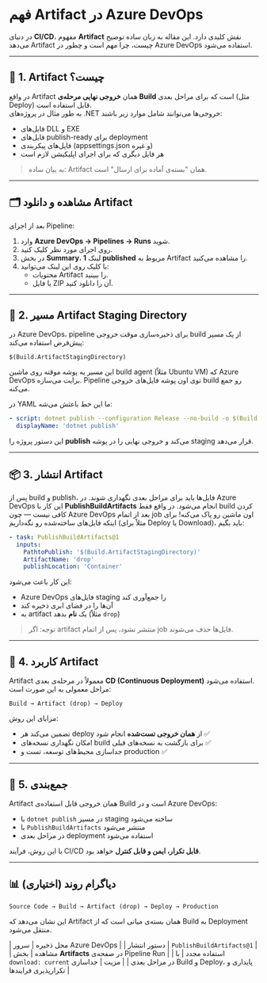 # فهم Artifact در Azure DevOps

در دنیای **CI/CD**، مفهوم **Artifact** نقش کلیدی دارد. این مقاله به زبان ساده توضیح می‌دهد Artifact چیست، چرا مهم است و چطور در Azure DevOps استفاده می‌شود.

---

## 🧱 1. Artifact چیست؟

در واقع Artifact همان **خروجی نهایی مرحله‌ی Build** است که برای مراحل بعدی (مثل Deploy) قابل استفاده است.  
به طور مثال در پروژه‌های .NET خروجی‌ها می‌توانند شامل موارد زیر باشند:

- فایل‌های DLL و EXE
- فایل‌های publish-ready برای deployment
- فایل‌های پیکربندی (appsettings.json و غیره)
- هر فایل دیگری که برای اجرای اپلیکیشن لازم است

> به بیان ساده: Artifact همان "بسته‌ی آماده برای ارسال" است.

---
## 🗂 مشاهده و دانلود Artifact

بعد از اجرای Pipeline:
1. وارد **Azure DevOps → Pipelines → Runs** شوید.  
2. روی اجرای مورد نظر کلیک کنید.  
3. در بخش **Summary**، لینک **1 published** مربوط به Artifact را مشاهده می‌کنید.  
4. با کلیک روی این لینک می‌توانید:
   - محتویات Artifact را ببینید.
   - یا فایل ZIP آن را دانلود کنید.
---
  

## 🧩 2. مسیر Artifact Staging Directory

در Azure DevOps، pipeline برای ذخیره‌سازی موقت خروجی build از یک مسیر پیش‌فرض استفاده می‌کند:

```
$(Build.ArtifactStagingDirectory)
```

این مسیر یه پوشه موقته روی ماشین build agent (مثلاً Ubuntu VM) که Azure DevOps برایت می‌سازه. Pipeline توی اون پوشه فایل‌های خروجی build رو جمع می‌کنه.

در YAML ما این خط باعثش می‌شه:

```yaml
- script: dotnet publish --configuration Release --no-build -o $(Build.ArtifactStagingDirectory)
  displayName: 'dotnet publish'
```

این دستور پروژه را **publish** می‌کند و خروجی نهایی را در پوشه staging قرار می‌دهد.

---

## 📦 3. انتشار Artifact

پس از build و publish، فایل‌ها باید برای مراحل بعدی نگهداری شوند. در Azure DevOps این کار با **PublishBuildArtifacts** انجام می‌شود. در واقع فقط build کردن کافی نیست — چون Azure DevOps بعد از اتمام job اون ماشین رو پاک می‌کنه! برای اینکه فایل‌های ساخته‌شده رو نگه‌داریم (مثلاً برای Deploy یا Download)، باید بگیم:

```yaml
- task: PublishBuildArtifacts@1
  inputs:
    PathtoPublish: '$(Build.ArtifactStagingDirectory)'
    ArtifactName: 'drop'
    publishLocation: 'Container'
```

این کار باعث می‌شود:
- Azure DevOps فایل‌های staging را جمع‌آوری کند
- آن‌ها را در فضای ابری ذخیره کند
- به artifact یک **نام** بدهد (مثلاً `drop`)

> توجه: اگر artifact منتشر نشود، پس از اتمام job فایل‌ها حذف می‌شوند.

---

## 🚀 4. کاربرد Artifact

Artifact معمولاً در مرحله‌ی بعدی **CD (Continuous Deployment)** استفاده می‌شود.  
مراحل معمولی به این صورت است:

```
Build → Artifact (drop) → Deploy
```

مزایای این روش:

- تضمین می‌کند هر deploy از **همان خروجی تست‌شده** انجام شود ✅
- امکان نگهداری نسخه‌های build برای بازگشت به نسخه‌های قبلی ✅
- جداسازی محیط‌های توسعه، تست و production ✅

---

## 📌 5. جمع‌بندی

Artifact همان خروجی قابل استفاده‌ی Build است و در Azure DevOps:

- با `dotnet publish` در مسیر staging ساخته می‌شود
- با `PublishBuildArtifacts` منتشر می‌شود
- در مراحل بعدی deployment استفاده می‌شود

با این روش، فرآیند CI/CD **قابل تکرار، ایمن و قابل کنترل** خواهد بود.

---

## 📊 دیاگرام روند (اختیاری)

```
Source Code → Build → Artifact (drop) → Deploy → Production
```

این نشان می‌دهد که Artifact همان بسته‌ی میانی است که از Build به Deployment منتقل می‌شود.

| محل ذخیره | سرور Azure DevOps |
| دستور انتشار | `PublishBuildArtifacts@1` |
| مشاهده | بخش **Artifacts** در صفحه‌ی Pipeline Run |
| استفاده مجدد | با `download: current` در مراحل بعدی |
| مزیت | جداسازی Build و Deploy، پایداری و تکرارپذیری فرایندها |


